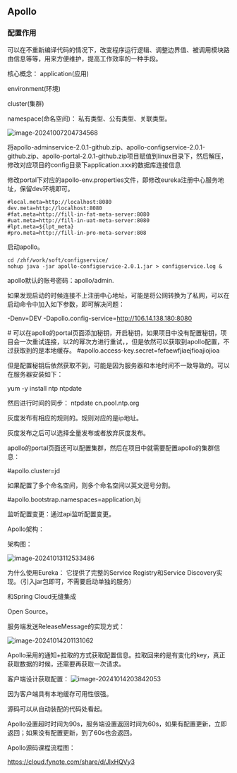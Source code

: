## Apollo

### 配置作用

可以在不重新编译代码的情况下，改变程序运行逻辑、调整边界值、被调用模块路由信息等等，用来方便维护，提高工作效率的一种手段。

核心概念：
application(应用)

environment(环境)

cluster(集群)

namespace(命名空间)： 私有类型、公有类型、关联类型。

![image-20241007204734568](https://gitee.com/zhf19970510/image-server/raw/master/img_2024/202410072047442.png)

将apollo-adminservice-2.0.1-github.zip、apollo-configservice-2.0.1-github.zip、apollo-portal-2.0.1-github.zip项目赋值到linux目录下，然后解压，修改对应项目的config目录下application.xxx的数据库连接信息

修改portal下对应的apollo-env.properties文件，即修改eureka注册中心服务地址，保留dev环境即可。

```properties
#local.meta=http://localhost:8080
dev.meta=http://localhost:8080
#fat.meta=http://fill-in-fat-meta-server:8080
#uat.meta=http://fill-in-uat-meta-server:8080
#lpt.meta=${lpt_meta}
#pro.meta=http://fill-in-pro-meta-server:808
```

启动apollo。

```
cd /zhf/work/soft/configservice/
nohup java -jar apollo-configservice-2.0.1.jar > configservice.log &
```

apollo默认的账号密码：apollo/admin.

如果发现启动的时候连接不上注册中心地址，可能是将公网转换为了私网，可以在启动命令中加入如下参数，即可解决问题：

-Denv=DEV  -Dapollo.config-service=http://106.14.138.180:8080



\# 可以在apollo的portal页面添加秘钥，开启秘钥，如果项目中没有配置秘钥，项目会一次重试连接，以2的幂次方进行重试，，但是依然可以获取到apollo配置，不过获取到的是本地缓存。
\#apollo.access-key.secret=fefaewfjiaejfioajiojioa



但是配置秘钥后依然获取不到，可能是因为服务器和本地时间不一致导致的。可以在服务器安装如下：

yum -y install ntp ntpdate

然后进行时间的同步：
ntpdate cn.pool.ntp.org



灰度发布有相应的规则的。规则对应的是ip地址。

灰度发布之后可以选择全量发布或者放弃灰度发布。



apollo的portal页面还可以配置集群，然后在项目中就需要配置apollo的集群信息：

\#apollo.cluster=jd

如果配置了多个命名空间，则多个命名空间以英文逗号分割。

#apollo.bootstrap.namespaces=application,bj



监听配置变更：通过api监听配置变更。



Apollo架构：

架构图：

![image-20241013112533486](https://gitee.com/zhf19970510/image-server/raw/master/img_2024/202410131125785.png)



为什么使用Eureka：
它提供了完整的Service Registry和Service Discovery实现。（引入jar包即可，不需要启动单独的服务）

和Spring Cloud无缝集成

Open Source。



服务端发送ReleaseMessage的实现方式：

![image-20241014201131062](https://gitee.com/zhf19970510/image-server/raw/master/img_2024/202410142011568.png)



Apollo采用的通知+拉取的方式获取配置信息。拉取回来的是有变化的key，真正获取数据的时候，还需要再获取一次请求。

客户端设计获取配置：
![image-20241014203842053](https://gitee.com/zhf19970510/image-server/raw/master/img_2024/202410142038559.png)

因为客户端具有本地缓存可用性很强。



源码可以从自动装配的代码处看起。



Apollo设置超时时间为90s，服务端设置返回时间为60s，如果有配置更新，立即返回；如果没有配置更新，到了60s也会返回。



Apollo源码课程流程图：

https://cloud.fynote.com/share/d/JlxHQVy3